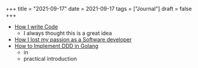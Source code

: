 +++
title = "2021-09-17"
date = 2021-09-17
tags = ["Journal"]
draft = false
+++

-   [How I write Code](https://noteflakes.com/articles/2021-09-02-how-i-write-code-pen-paper)
    -   I always thought this is a great idea
-   [How I lost my passion as a Software developer](https://medium.com/@ekasetyanugraha/how-i-lost-my-passion-as-a-software-developer-284cf1db1f5c)
-   [How to Implement DDD in Golang](https://towardsdatascience.com/how-to-implement-domain-driven-design-ddd-in-golang-2e2139beb09d?gi=7cef91ea179e)
    -   in
    -   practical introduction